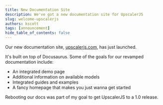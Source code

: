 ```yaml
---
title: New Documentation Site
description: We've got a new documentation site for UpscalerJS
slug: welcome-upscalerjs
authors: kscott
tags: [announcement]
hide_table_of_contents: false
---
```


Our new documentation site, [upscalerjs.com](https://upscalerjs.com), has just launched.

<!--truncate-->

It's built on top of Docusaurus. Some of the goals for our revamped documentation include:

* An integrated demo page
* Additional information on available models
* Integrated guides and examples
* A fancy homepage that makes you just wanna get started

Rebooting our docs was part of my goal to get UpscalerJS to a 1.0 release.
